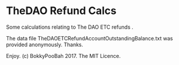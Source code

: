 # TheDAO Refund Calcs

Some calculations relating to The DAO ETC refunds .

The data file TheDAOETCRefundAccountOutstandingBalance.txt was provided anonymously. Thanks.


Enjoy. (c) BokkyPooBah 2017. The MIT Licence.
